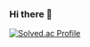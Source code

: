 ### Hi there 👋
[![Solved.ac Profile](http://mazassumnida.wtf/api/v2/generate_badge?boj=kgstiger)](https://solved.ac/kgstiger/)
<!--
**River-Mt/River-Mt** is a ✨ _special_ ✨ repository because its `README.md` (this file) appears on your GitHub profile.

Here are some ideas to get you started:

- 🔭 I’m currently working on ...
- 🌱 I’m currently learning ...
- 👯 I’m looking to collaborate on ...
- 🤔 I’m looking for help with ...
- 💬 Ask me about ...
- 📫 How to reach me: ...
- 😄 Pronouns: ...
- ⚡ Fun fact: ...
-->
